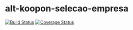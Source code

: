 # alt-koopon-selecao-empresa
[![Build Status](https://secure.travis-ci.org/dsn-nimbus/alt-koopon-selecao-empresa.png?branch=master)](https://travis-ci.org/dsn-nimbus/alt-koopon-selecao-empresa)
[![Coverage Status](https://coveralls.io/repos/dsn-nimbus/alt-koopon-selecao-empresa/badge.svg?branch=master&service=github)](https://coveralls.io/r/dsn-nimbus/alt-koopon-selecao-empresa/?branch=master)
